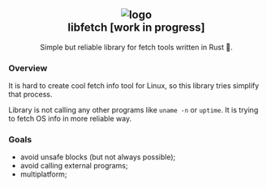 <h2 align="center">
  <img alt="logo" src="https://user-images.githubusercontent.com/43048524/154862542-47f070af-6e53-4cbf-aeb6-44cfbc1f3305.png" > </br>
  libfetch [work in progress]
</h2>

<p align="center">
  Simple but reliable library for fetch tools written in Rust 🦀.
</p>
  
 
### Overview
It is hard to create cool fetch info tool for Linux, so this library tries simplify that process.

Library is not calling any other programs like `uname -n` or `uptime`. It is trying to fetch OS
info in more reliable way.

### Goals
- avoid unsafe blocks (but not always possible);
- avoid calling external programs;
- multiplatform;

